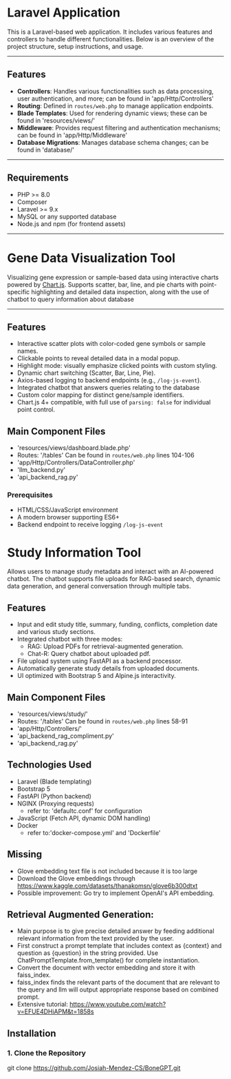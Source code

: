 # Laravel Application

This is a Laravel-based web application. It includes various features and controllers to handle different functionalities. Below is an overview of the project structure, setup instructions, and usage.

---

## Features
- **Controllers**: Handles various functionalities such as data processing, user authentication, and more; can be found in 'app/Http/Controllers'
- **Routing**: Defined in `routes/web.php` to manage application endpoints.
- **Blade Templates**: Used for rendering dynamic views; these can be found in 'resources/views/'
- **Middleware**: Provides request filtering and authentication mechanisms; can be found in 'app/Http/Middleware'
- **Database Migrations**: Manages database schema changes; can be found in 'database/'

---

## Requirements
- PHP >= 8.0
- Composer
- Laravel >= 9.x
- MySQL or any supported database
- Node.js and npm (for frontend assets)

---

# Gene Data Visualization Tool

Visualizing gene expression or sample-based data using interactive charts powered by [Chart.js](https://www.chartjs.org/). Supports scatter, bar, line, and pie charts with point-specific highlighting and detailed data inspection, along with the use of chatbot to query information about database

---

## Features

- Interactive scatter plots with color-coded gene symbols or sample names.
- Clickable points to reveal detailed data in a modal popup.
- Highlight mode: visually emphasize clicked points with custom styling.
- Dynamic chart switching (Scatter, Bar, Line, Pie).
- Axios-based logging to backend endpoints (e.g., `/log-js-event`).
- Integrated chatbot that answers queries relating to the database
- Custom color mapping for distinct gene/sample identifiers.
- Chart.js 4+ compatible, with full use of `parsing: false` for individual point control.

## Main Component Files

- 'resources/views/dashboard.blade.php'
- Routes: '/tables' Can be found in `routes/web.php` lines 104-106
- 'app/Http/Controllers/DataController.php'
- 'llm_backend.py'
- 'api_backend_rag.py' 

### Prerequisites

- HTML/CSS/JavaScript environment
- A modern browser supporting ES6+
- Backend endpoint to receive logging `/log-js-event`

# Study Information Tool

Allows users to manage study metadata and interact with an AI-powered chatbot. The chatbot supports file uploads for RAG-based search, dynamic data generation, and general conversation through multiple tabs.

## Features

- Input and edit study title, summary, funding, conflicts, completion date and various study sections.
- Integrated chatbot with three modes:
  - RAG: Upload PDFs for retrieval-augmented generation.
  - Chat-R: Query chatbot about uploaded pdf.
- File upload system using FastAPI as a backend processor.
- Automatically generate study details from uploaded documents.
- UI optimized with Bootstrap 5 and Alpine.js interactivity.

## Main Component Files

- 'resources/views/study/'
- Routes: '/tables' Can be found in `routes/web.php` lines 58-91
- 'app/Http/Controllers/'
- 'api_backend_rag_compliment.py'
- 'api_backend_rag.py' 

## Technologies Used

- Laravel (Blade templating)
- Bootstrap 5
- FastAPI (Python backend)
- NGINX (Proxying requests)
  - refer to: 'defaultc.conf' for configuration 
- JavaScript (Fetch API, dynamic DOM handling)
- Docker
  - refer to:'docker-compose.yml' and 'Dockerfile'

## Missing
- Glove embedding text file is not included because it is too large
- Download the Glove embeddings through https://www.kaggle.com/datasets/thanakomsn/glove6b300dtxt
- Possible improvement: Go try to implement OpenAI's API embedding.

## Retrieval Augmented Generation: 
- Main purpose is to give precise detailed answer by feeding additional relevant information from the text provided by the user.
- First construct a prompt template that includes context as {context} and question as {question} in the string provided.
  Use ChatPromptTemplate.from_template() for complete instantiation.
- Convert the document with vector embedding and store it with faiss_index.
- faiss_index finds the relevant parts of the document that are relevant to the query and llm will output appropriate response based on combined prompt.
- Extensive tutorial: https://www.youtube.com/watch?v=EFUE4DHiAPM&t=1858s 
## Installation

### 1. Clone the Repository
git clone https://github.com/Josiah-Mendez-CS/BoneGPT.git
